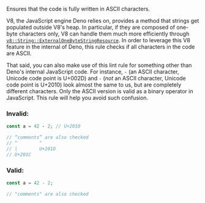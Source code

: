 Ensures that the code is fully written in ASCII characters.

V8, the JavaScript engine Deno relies on, provides a method that strings get
populated outside V8's heap. In particular, if they are composed of one-byte
characters only, V8 can handle them much more efficiently through
[`v8::String::ExternalOneByteStringResource`]. In order to leverage this V8
feature in the internal of Deno, this rule checks if all characters in the code
are ASCII.

[`v8::String::ExternalOneByteStringResource`]: https://v8.github.io/api/head/classv8_1_1String_1_1ExternalOneByteStringResource.html

That said, you can also make use of this lint rule for something other than
Deno's internal JavaScript code. For instance, `-` (an ASCII character, Unicode
code point is U+002D) and `‐` (_not_ an ASCII character, Unicode code point is
U+2010) look almost the same to us, but are completely different characters.
Only the ASCII version is valid as a binary operator in JavaScript. This rule
will help you avoid such confusion.

### Invalid:

```typescript
const a = 42 ‐ 2; // U+2010

// “comments” are also checked
// ^        ^
// |        U+201D
// U+201C
```

### Valid:

```typescript
const a = 42 - 2;

// "comments" are also checked
```

